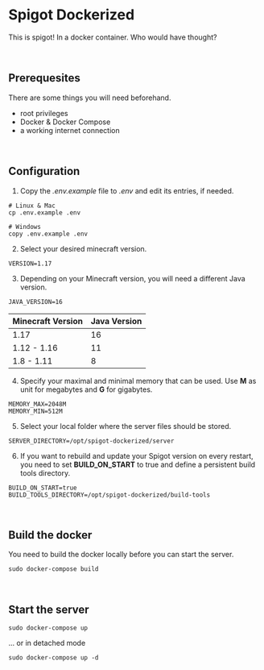 # Spigot Dockerized

This is spigot! In a docker container. Who would have thought?

<br />

## Prerequesites

There are some things you will need beforehand.

- root privileges
- Docker & Docker Compose
- a working internet connection

<br />

## Configuration

1. Copy the *.env.example* file to *.env* and edit its entries, if needed.
```shell
# Linux & Mac
cp .env.example .env

# Windows
copy .env.example .env
```

2. Select your desired minecraft version.
```
VERSION=1.17
```

3. Depending on your Minecraft version, you will need a different Java version.
```
JAVA_VERSION=16
```

| Minecraft Version | Java Version |
|-------------------|--------------|
| 1.17              | 16           |
| 1.12 - 1.16       | 11           |
| 1.8 - 1.11        | 8            |

4. Specify your maximal and minimal memory that can be used. Use **M** as unit for megabytes and **G** for gigabytes.
```
MEMORY_MAX=2048M
MEMORY_MIN=512M
```

5. Select your local folder where the server files should be stored.
```
SERVER_DIRECTORY=/opt/spigot-dockerized/server
```

6. If you want to rebuild and update your Spigot version on every restart, you need to set **BUILD_ON_START** to true and define a persistent build tools directory.
```
BUILD_ON_START=true
BUILD_TOOLS_DIRECTORY=/opt/spigot-dockerized/build-tools
```

<br />

## Build the docker

You need to build the docker locally before you can start the server.

```shell
sudo docker-compose build
```

<br />

## Start the server

```shell
sudo docker-compose up
```

... or in detached mode
```shell
sudo docker-compose up -d
```
